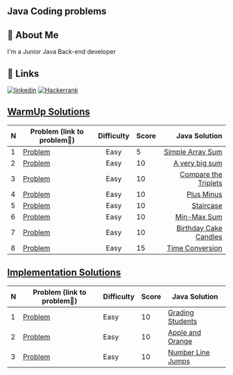 ## Java Coding problems
## 🚀 About Me
I'm a Junior Java Back-end developer


## 🔗 Links
[![linkedin](https://img.shields.io/badge/linkedin-0A66C2?style=for-the-badge&logo=linkedin&logoColor=white)](https://www.linkedin.com/in/telman-gadimov-0462ab20b/)
[![Hackerrank](https://img.shields.io/badge/-Hackerrank-2EC866?style=for-the-badge&logo=HackerRank&logoColor=white)](https://www.hackerrank.com/telmangadimov1?hr_r=1/)
## [WarmUp Solutions](https://www.hackerrank.com/domains/algorithms?filters%5Bstatus%5D%5B%5D=unsolved&filters%5Bstatus%5D%5B%5D=solved&filters%5Bsubdomains%5D%5B%5D=warmup&badge_type=problem-solving)

| N     | Problem (link to problem🔗)                                                                       | Difficulty     | Score |                                                                                                                                 Java Solution |
|:------|---------------------------------------------------------------------------------------------------|:--------------:|-------|----------------------------------------------------------------------------------------------------------------------------------------------:|
| 1     | [Problem](https://www.hackerrank.com/challenges/simple-array-sum/problem?isFullScreen=false)      |      Easy      | 5     |                                      [Simple Array Sum](https://github.com/telman03/Hackerrank-Problems/blob/java/WarmUp/simpleArraySum.java) |
| 2     | [Problem](https://www.hackerrank.com/challenges/a-very-big-sum/problem?isFullScreen=false)        |      Easy      | 10    |                                           [A very big sum](https://github.com/telman03/Hackerrank-Problems/blob/java/WarmUp/aVeryBigSum.java) |
| 3     | [Problem](https://www.hackerrank.com/challenges/compare-the-triplets/problem?isFullScreen=false)  |      Easy      | 10    |                                 [Compare the Triplets](https://github.com/telman03/Hackerrank-Problems/blob/java/WarmUp/compareTriplets.java) |
| 4     | [Problem](https://www.hackerrank.com/challenges/plus-minus/problem?isFullScreen=false)            |      Easy      | 10    |                                                 [Plus Minus](https://github.com/telman03/Hackerrank-Problems/blob/java/WarmUp/plusMinus.java) |
| 5     | [Problem](https://www.hackerrank.com/challenges/staircase/problem?isFullScreen=false)             |      Easy      | 10    |                                                        [Staircase](https://github.com/telman03/Hackerrank-Problems/blob/java/WarmUp/staircase.java) |
| 6     | [Problem](https://www.hackerrank.com/challenges/mini-max-sum/problem?isFullScreen=false)          |      Easy      | 10    |                                     [Min-Max Sum](https://github.com/telman03/Hackerrank-Problems/blob/java/WarmUp/min_max_Sum.java) |
| 7     | [Problem](https://www.hackerrank.com/challenges/birthday-cake-candles/problem?isFullScreen=false) |      Easy      | 10    |                   [Birthday Cake Candles](https://github.com/telman03/Hackerrank-Problems/blob/java/WarmUp/birthdayCakeCandles.java) |
| 8     | [Problem](https://www.hackerrank.com/challenges/time-conversion/problem?isFullScreen=false)       |      Easy      | 15    |                              [Time Conversion](https://github.com/telman03/Hackerrank-Problems/blob/java/WarmUp/timeConversion.java) |

## [Implementation Solutions](https://www.hackerrank.com/domains/algorithms?filters%5Bsubdomains%5D%5B%5D=implementation&badge_type=problem-solving)

| N   | Problem (link to problem🔗)                                                                  | Difficulty | Score | Java Solution                                                                                                      |
|:----|----------------------------------------------------------------------------------------------|------------|-------|--------------------------------------------------------------------------------------------------------------------|
| 1   | [Problem](https://www.hackerrank.com/challenges/grading/problem?isFullScreen=false)          | Easy       | 10    | [Grading Students](https://github.com/telman03/Hackerrank-Problems/blob/java/Implementation/gradingStudents.java)  |
| 2   | [Problem](https://www.hackerrank.com/challenges/apple-and-orange/problem?isFullScreen=false) | Easy       | 10    | [Apple and Orange](https://github.com/telman03/Hackerrank-Problems/blob/java/Implementation/AppleAndOranges.java)  |
| 3   | [Problem](https://www.hackerrank.com/challenges/kangaroo/problem)                                                                                  | Easy       | 10    | [Number Line Jumps](https://github.com/telman03/Hackerrank-Problems/blob/java/Implementation/numberLineJumps.java) |